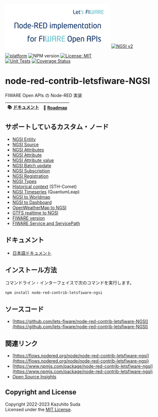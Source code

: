 [![node-red-contrib-letsfiware-NGSI Banner](https://raw.githubusercontent.com/lets-fiware/node-red-contrib-letsfiware-NGSI/gh-pages/images/node-red-contrib-letsfiware-ngsi-non-free.png)](https://www.letsfiware.jp/)
[![NGSI v2](https://img.shields.io/badge/NGSI-v2-5dc0cf.svg)](https://fiware-ges.github.io/orion/api/v2/stable/)

[![platform](https://img.shields.io/badge/platform-Node--RED-red)](https://nodered.org)
![NPM version](https://badge.fury.io/js/node-red-contrib-letsfiware-ngsi.svg)
[![License: MIT](https://img.shields.io/npm/l/node-red-contrib-letsfiware-ngsi)](https://opensource.org/licenses/MIT)
<br/>
[![Unit Tests](https://github.com/lets-fiware/node-red-contrib-letsfiware-NGSI/actions/workflows/ci.yml/badge.svg)](https://github.com/lets-fiware/node-red-contrib-letsfiware-NGSI/actions/workflows/ci.yml)
[![Coverage Status](https://coveralls.io/repos/github/lets-fiware/node-red-contrib-letsfiware-NGSI/badge.svg?branch=main)](https://coveralls.io/github/lets-fiware/node-red-contrib-letsfiware-NGSI?branch=main)

# node-red-contrib-letsfiware-NGSI

FIWARE Open APIs の Node-RED 実装

| :books: [ドキュメント](https://node-red-contrib-letsfiware-ngsi.letsfiware.jp/ja/) | :dart: [Roadmap](./ROADMAP.md) |
|------------------------------------------------------------------------------------|--------------------------------|

## サポートしているカスタム・ノード

-   [NGSI Entity](docs/ja/custom_nodes/ngsi_entity.md)
-   [NGSI Source](docs/ja/custom_nodes/ngsi_source.md)
-   [NGSI Attributes](docs/ja/custom_nodes/ngsi_attributes.md)
-   [NGSI Attribute](docs/ja/custom_nodes/ngsi_attribute.md)
-   [NGSI Attribute value](docs/ja/custom_nodes/ngsi_attribute_value.md)
-   [NGSI Batch update](docs/ja/custom_nodes/ngsi_batch_update.md)
-   [NGSI Subscription](docs/ja/custom_nodes/ngsi_subscription.md)
-   [NGSI Registration](docs/en/custom_nodes/ngsi_registration.md)
-   [NGSI Types](docs/ja/custom_nodes/ngsi_types.md)
-   [Historical context](docs/ja/custom_nodes/historical_context.md) (STH-Comet)
-   [NGSI Timeseries](docs/en/custom_nodes/ngsi_timeseries.md) (QuantumLeap)
-   [NGSI to Worldmap](docs/ja/custom_nodes/ngsi_to_worldmap.md)
-   [NGSI to Dashboard](docs/ja/custom_nodes/ngsi_to_dashboard.md)
-   [OpenWeatherMap to NGSI](docs/ja/custom_nodes/openweathermap_to_ngsi.md)
-   [GTFS realtime to NGSI](docs/ja/custom_nodes/ngsi_gtfs_realtime.md)
-   [FIWARE version](docs/ja/custom_nodes/fiware_version.md)
-   [FIWARE Service and ServicePath](docs/ja/custom_nodes/service-and-servicepath.md)

## ドキュメント

-   [日本語ドキュメント](https://node-red-contrib-letsfiware-ngsi.letsfiware.jp/ja)

## インストール方法

コマンドライン・インターフェイスで次のコマンドを実行します。

```
npm install node-red-contrib-letsfiware-ngsi
```

## ソースコード

-   [https://github.com/lets-fiware/node-red-contrib-letsfiware-NGSI](https://github.com/lets-fiware/node-red-contrib-letsfiware-NGSI)

## 関連リンク

-   [https://flows.nodered.org/node/node-red-contrib-letsfiware-ngsi](https://flows.nodered.org/node/node-red-contrib-letsfiware-ngsi)
-   [https://www.npmjs.com/package/node-red-contrib-letsfiware-ngsi](https://www.npmjs.com/package/node-red-contrib-letsfiware-ngsi)
-   [Open Source Insights](https://deps.dev/npm/node-red-contrib-letsfiware-ngsi)

## Copyright and License

Copyright 2022-2023 Kazuhito Suda<br>
Licensed under the [MIT License](./LICENSE).
